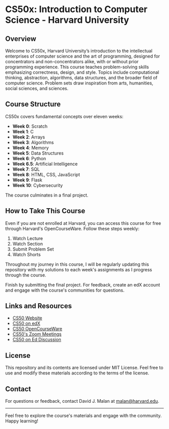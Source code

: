 # CS50x: Introduction to Computer Science - Harvard University

## Overview

Welcome to CS50x, Harvard University’s introduction to the intellectual enterprises of computer science and the art of programming, designed for concentrators and non-concentrators alike, with or without prior programming experience. This course teaches problem-solving skills emphasizing correctness, design, and style. Topics include computational thinking, abstraction, algorithms, data structures, and the broader field of computer science. Problem sets draw inspiration from arts, humanities, social sciences, and sciences.

## Course Structure

CS50x covers fundamental concepts over eleven weeks:

- **Week 0**: Scratch
- **Week 1**: C
- **Week 2**: Arrays
- **Week 3**: Algorithms
- **Week 4**: Memory
- **Week 5**: Data Structures
- **Week 6**: Python
- **Week 6.5**: Artificial Intelligence
- **Week 7**: SQL
- **Week 8**: HTML, CSS, JavaScript
- **Week 9**: Flask
- **Week 10**: Cybersecurity

The course culminates in a final project.

## How to Take This Course

Even if you are not enrolled at Harvard, you can access this course for free through Harvard's OpenCourseWare. Follow these steps weekly:

1. Watch Lecture
2. Watch Section
3. Submit Problem Set
4. Watch Shorts

Throughout my journey in this course, I will be regularly updating this repository with my solutions to each week's assignments as I progress through the course.

Finish by submitting the final project. For feedback, create an edX account and engage with the course's communities for questions.

## Links and Resources

- [CS50 Website](https://cs50.harvard.edu)
- [CS50 on edX](https://www.edx.org/course/cs50s-introduction-to-computer-science)
- [CS50 OpenCourseWare](https://cs50.harvard.edu/x/2024/)
- [CS50's Zoom Meetings](https://zoom.us/cs50)
- [CS50 on Ed Discussion](https://eddiscussion.com/cs50)

## License

This repository and its contents are licensed under MIT License. Feel free to use and modify these materials according to the terms of the license.

## Contact

For questions or feedback, contact David J. Malan at [malan@harvard.edu](mailto:malan@harvard.edu).

---

Feel free to explore the course's materials and engage with the community. Happy learning!

